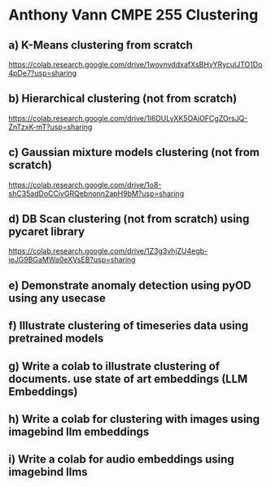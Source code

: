 # Anthony Vann CMPE 255 Clustering

## a) K-Means clustering from scratch 
https://colab.research.google.com/drive/1wovnvddxafXsBHvYRyculJTO1Do4pDe7?usp=sharing

## b) Hierarchical clustering (not from scratch)
https://colab.research.google.com/drive/1I6DULyXK5OAiOFCgZOrsJQ-ZnTzxK-mT?usp=sharing

## c) Gaussian mixture models clustering (not from scratch)
https://colab.research.google.com/drive/1o8-shC35adDoCCjvGRQebnonn2apH9bM?usp=sharing

## d) DB Scan clustering (not from scratch) using pycaret library 
https://colab.research.google.com/drive/1Z3g3vhjZU4egb-ieJG9BGaMWa0eXVsEB?usp=sharing

## e) Demonstrate anomaly detection using pyOD using any usecase


## f) Illustrate clustering of timeseries data using pretrained models 


## g) Write a colab to illustrate clustering  of documents. use state of art embeddings (LLM Embeddings)


## h) Write a colab for clustering with images using imagebind llm embeddings 


## i) Write a colab for audio embeddings using imagebind llms
